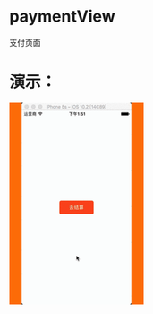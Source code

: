 # paymentView
支付页面
# 演示：
![image](https://github.com/jun-hui/paymentView/blob/master/paymentView/%E6%94%AF%E4%BB%98%E9%A1%B5%E9%9D%A2%E6%BC%94%E7%A4%BA.gif)
